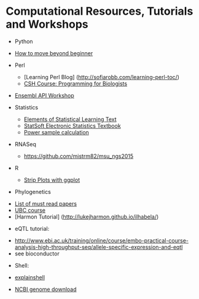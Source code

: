 # Computational Resources, Tutorials and Workshops

- Python
 * [How to move beyond beginner](http://stackoverflow.com/questions/2573135/python-progression-path-from-apprentice-to-guru)


- Perl  
  * [Learning Perl Blog] (http://sofiarobb.com/learning-perl-toc/)
  * [CSH Course: Programming for Biologists](http://programmingforbiology.org)

- [Ensembl API Workshop](http://www.ebi.ac.uk/training/online/course/ensembl-filmed-api-workshop/installing-api)

- Statistics
  * [Elements of Statistical Learning Text](http://statweb.stanford.edu/~tibs/ElemStatLearn/)
  * [StatSoft Electronic Statistics Textbook](http://www.statsoft.com/Textbook)
  * [Power sample calculation](http://www.stat.ubc.ca/~rollin/stats/ssize/b2.html)

- RNASeq
  * <https://github.com/mistrm82/msu_ngs2015>

- R
  * [Strip Plots with ggplot](http://www.sthda.com/english/wiki/ggplot2-stripchart-jitter-quick-start-guide-r-software-and-data-visualization)

- Phylogenetics
 * [List of must read papers](http://treethinkers.org/update-must-read-papers-for-graduate-students/)
 * [UBC course](https://www.zoology.ubc.ca/~bio501/R/)
 * [Harmon Tutorial] (http://lukejharmon.github.io/ilhabela/)

- eQTL tutorial:
 * http://www.ebi.ac.uk/training/online/course/embo-practical-course-analysis-high-throughput-seq/allele-specific-expression-and-eqtl
 * see bioconductor

- Shell:
 * [explainshell](http://explainshell.com)

- [NCBI genome download](https://github.com/kblin/ncbi-genome-download)
